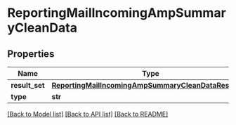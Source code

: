 # ReportingMailIncomingAmpSummaryCleanData

## Properties
Name | Type | Description | Notes
------------ | ------------- | ------------- | -------------
**result_set** | [**ReportingMailIncomingAmpSummaryCleanDataResultSet**](ReportingMailIncomingAmpSummaryCleanDataResultSet.md) |  | [optional] 
**type** | **str** |  | [optional] 

[[Back to Model list]](../README.md#documentation-for-models) [[Back to API list]](../README.md#documentation-for-api-endpoints) [[Back to README]](../README.md)

